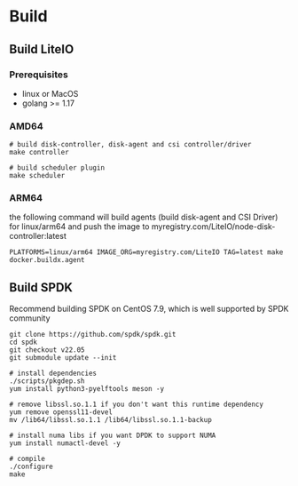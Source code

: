 # Build 


## Build LiteIO

### Prerequisites

- linux or MacOS
- golang >= 1.17


### AMD64

```
# build disk-controller, disk-agent and csi controller/driver
make controller

# build scheduler plugin
make scheduler
```

### ARM64

the following command will build agents (build disk-agent and CSI Driver) for linux/arm64 and push the image to myregistry.com/LiteIO/node-disk-controller:latest

```
PLATFORMS=linux/arm64 IMAGE_ORG=myregistry.com/LiteIO TAG=latest make docker.buildx.agent
```


## Build SPDK

Recommend building SPDK on CentOS 7.9, which is well supported by SPDK community

```
git clone https://github.com/spdk/spdk.git
cd spdk
git checkout v22.05
git submodule update --init

# install dependencies
./scripts/pkgdep.sh
yum install python3-pyelftools meson -y
 
# remove libssl.so.1.1 if you don't want this runtime dependency
yum remove openssl11-devel
mv /lib64/libssl.so.1.1 /lib64/libssl.so.1.1-backup

# install numa libs if you want DPDK to support NUMA
yum install numactl-devel -y

# compile
./configure
make
```
